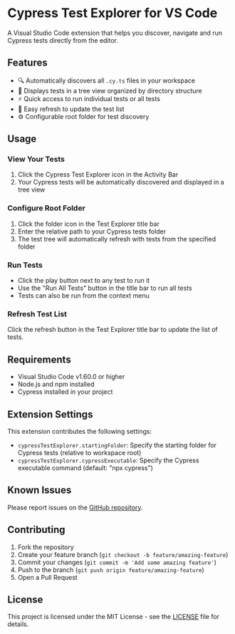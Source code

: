 # Cypress Test Explorer for VS Code

A Visual Studio Code extension that helps you discover, navigate and run Cypress tests directly from the editor.

## Features

- 🔍 Automatically discovers all `.cy.ts` files in your workspace
- 📁 Displays tests in a tree view organized by directory structure
- ⚡ Quick access to run individual tests or all tests
- 🔄 Easy refresh to update the test list
- ⚙️ Configurable root folder for test discovery

## Usage

### View Your Tests

1. Click the Cypress Test Explorer icon in the Activity Bar
2. Your Cypress tests will be automatically discovered and displayed in a tree view

### Configure Root Folder

1. Click the folder icon in the Test Explorer title bar
2. Enter the relative path to your Cypress tests folder
3. The test tree will automatically refresh with tests from the specified folder

### Run Tests

- Click the play button next to any test to run it
- Use the "Run All Tests" button in the title bar to run all tests
- Tests can also be run from the context menu

### Refresh Test List

Click the refresh button in the Test Explorer title bar to update the list of tests.

## Requirements

- Visual Studio Code v1.60.0 or higher
- Node.js and npm installed
- Cypress installed in your project

## Extension Settings

This extension contributes the following settings:

- `cypressTestExplorer.startingFolder`: Specify the starting folder for Cypress tests (relative to workspace root)
- `cypressTestExplorer.cypressExecutable`: Specify the Cypress executable command (default: "npx cypress")

## Known Issues

Please report issues on the [GitHub repository](https://github.com/yourusername/cypress-test-explorer/issues).

## Contributing

1. Fork the repository
2. Create your feature branch (`git checkout -b feature/amazing-feature`)
3. Commit your changes (`git commit -m 'Add some amazing feature'`)
4. Push to the branch (`git push origin feature/amazing-feature`)
5. Open a Pull Request

## License

This project is licensed under the MIT License - see the [LICENSE](LICENSE) file for details.
